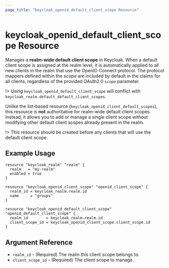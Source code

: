 ```yaml
---
page_title: "keycloak_openid_default_client_scope Resource"
---
```


# keycloak\_openid\_default\_client\_scope Resource

Manages a **realm-wide default client scope** in Keycloak. When a default client scope is assigned at the realm level, it is automatically applied to all new clients in the realm that use the OpenID Connect protocol. The protocol mappers defined within the scope are included by default in the claims for all clients, regardless of the provided OAuth2.0 `scope` parameter.

!> Using `keycloak_openid_default_client_scope` will conflict with `keycloak_realm.default_default_client_scopes`.

Unlike the list-based resource (`keycloak_openid_client_default_scopes`), this resource is **not** authoritative for realm-wide default client scopes. Instead, it allows you to add or manage a single client scope without modifying other default client scopes already present in the realm.

!> This resource should be created before any clients that will use the default client scope.

## Example Usage

```hcl
resource "keycloak_realm" "realm" {
  realm   = "my-realm"
  enabled = true
}

resource "keycloak_openid_client_scope" "openid_client_scope" {
  realm_id = keycloak_realm.realm.id
  name     = "groups"
}

resource "keycloak_openid_default_client_scope" "openid_default_client_scope" {
  realm_id        = keycloak_realm.realm.id
  client_scope_id = keycloak_openid_client_scope.client_scope.id
}
```

## Argument Reference

- `realm_id` - (Required) The realm this client scope belongs to.
- `client_scope_id` - (Required) The client scope to manage.
